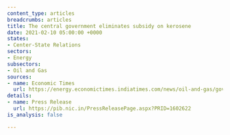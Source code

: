 ```yaml
---
content_type: articles
breadcrumbs: articles
title: The central government eliminates subsidy on kerosene
date: 2021-02-10 05:00:00 +0000
states:
- Center-State Relations
sectors:
- Energy
subsectors:
- Oil and Gas
sources:
- name: Economic Times
  url: https://energy.economictimes.indiatimes.com/news/oil-and-gas/govt-eliminates-subsidy-on-kerosene-via-small-price-hikes/80661200
details:
- name: Press Release
  url: https://pib.nic.in/PressReleasePage.aspx?PRID=1602622
is_analysis: false

---
```

